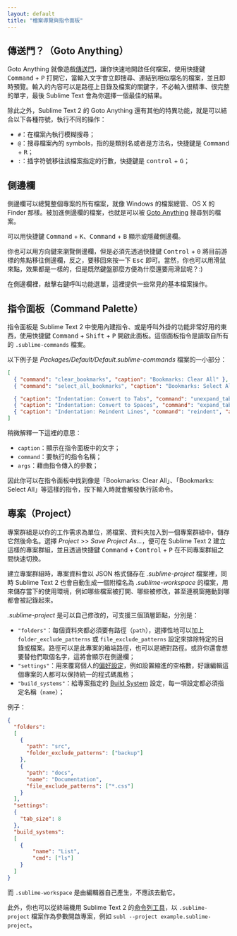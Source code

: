 ```yaml
---
layout: default
title: "檔案導覽與指令面板"
---
```

## <span id="goto-anything">傳送門？（Goto Anything）</span>

Goto Anything 就像遊戲[傳送門](http://www.youtube.com/watch?v=QjF_AAiTPxk)，讓你快速地開啟任何檔案，使用快捷鍵 <kbd>Command</kbd> + <kbd>P</kbd> 打開它，當輸入文字會立即搜尋、連結到相似檔名的檔案，並且即時預覽。輸入的內容可以是路徑上目錄及檔案的關鍵字，不必輸入很精準、很完整的單字，最後 Sublime Text 會為你選擇一個最佳的結果。

除此之外，Sublime Text 2 的 Goto Anything 還有其他的特異功能，就是可以結合以下各種符號，執行不同的操作：

* `#`：在檔案內執行模糊搜尋；
* `@`：搜尋檔案內的 symbols，指的是類別名或者是方法名，快捷鍵是 <kbd>Command</kbd> + <kbd>R</kbd>；
* `:`：插字符號移往該檔案指定的行數，快捷鍵是 <kbd>control</kbd> + <kbd>G</kbd>；

<!-- TODO: 製作一個 GIF 動畫圖 -->

## <span id="sidebar">側邊欄</span>

側邊欄可以總覽整個專案的所有檔案，就像 Windows 的檔案總管、OS X 的 Finder 那樣。被加進側邊欄的檔案，也就是可以被 [Goto Anything](/file-management-and-command-palette#goto-anything) 搜尋到的檔案。

可以用快捷鍵 <kbd>Command</kbd> + <kbd>K</kbd>、<kbd>Command</kbd> + <kbd>B</kbd> 顯示或隱藏側邊欄。

你也可以用方向鍵來瀏覽側邊欄，但是必須先透過快捷鍵 <kbd>Control</kbd> + <kbd>0</kbd> 將目前游標的焦點移往側邊欄，反之，要移回來按一下 <kbd>Esc</kbd> 即可。當然，你也可以用滑鼠來點，效果都是一樣的，但是既然鍵盤那麼方便為什麼還要用滑鼠呢？:)

在側邊欄裡，敲擊右鍵呼叫功能選單，這裡提供一些常見的基本檔案操作。

<!-- TODO: 加上 sidebar enhacements 外掛 -->

## <span id="command-palette">指令面板（Command Palette）</span>

指令面板是 Sublime Text 2 中使用內建指令、或是呼叫外掛的功能非常好用的東西，使用快捷鍵 <kbd>Command</kbd> + <kbd>Shift</kbd> + <kbd>P</kbd> 開啟此面板。這個面板指令是讀取自所有的 `.sublime-commands` 檔案。

以下例子是 _Packages/Default/Default.sublime-commands_ 檔案的一小部分：

``` json
[
  { "command": "clear_bookmarks", "caption": "Bookmarks: Clear All" },
  { "command": "select_all_bookmarks", "caption": "Bookmarks: Select All" },

  { "caption": "Indentation: Convert to Tabs", "command": "unexpand_tabs", "args": {"set_translate_tabs": true} },
  { "caption": "Indentation: Convert to Spaces", "command": "expand_tabs", "args": {"set_translate_tabs": true} },
  { "caption": "Indentation: Reindent Lines", "command": "reindent", "args": {"single_line": false} }
]
```

稍微解釋一下這裡的意思：

* `caption`：顯示在指令面板中的文字；
* `command`：要執行的指令名稱；
* `args`：藉由指令傳入的參數；

因此你可以在指令面板中找到像是「Bookmarks: Clear All」、「Bookmarks: Select All」等這樣的指令，按下輸入時就會觸發執行該命令。

## <span id="projects">專案（Project）</span>

專案群組是以你的工作需求為單位，將檔案、資料夾加入到一個專案群組中，儲存它然後命名。選擇 _Project_ >> _Save Project As..._，便可在 Sublime Text 2 建立這樣的專案群組，並且透過快捷鍵 <kbd>Command</kbd> + <kbd>Control</kbd> + <kbd>P</kbd> 在不同專案群組之間快速切換。

建立專案群組時，專案資料會以 JSON 格式儲存在 _.sublime-project_ 檔案裡，同時 Sublime Text 2 也會自動生成一個附檔名為 _.sublime-workspace_ 的檔案，用來儲存當下的使用環境，例如哪些檔案被打開、哪些被修改，甚至連視窗捲動到哪都會被記錄起來。

_.sublime-project_ 是可以自己修改的，可支援三個頂層節點，分別是：

* `"folders"`：每個資料夾都必須要有路徑（`path`），選擇性地可以加上 `folder_exclude_patterns` 或 `file_exclude_patterns` 設定來排除特定的目錄或檔案。路徑可以是此專案的箱端路徑，也可以是絕對路徑。或許你還會想要替他們取個名字，這將會顯示在側邊欄；
* `"settings"`：用來覆寫個人的[偏好設定](/customization#settings)，例如設置縮進的空格數，好讓編輯這個專案的人都可以保持統一的程式碼風格；
* `"build_systems"`：給專案指定的 [Build System](/others#build-system) 設定，每一項設定都必須指定名稱（`name`）；

例子：

``` json
{
  "folders":
  [
    {
      "path": "src",
      "folder_exclude_patterns": ["backup"]
    },
    {
      "path": "docs",
      "name": "Documentation",
      "file_exclude_patterns": ["*.css"]
    }
  ],
  "settings":
  {
    "tab_size": 8
  },
  "build_systems":
  [
    {
        "name": "List",
        "cmd": ["ls"]
    }
  ]
}
```

而 `.sublime-workspace` 是由編輯器自己產生，不應該去動它。

此外，你也可以從終端機用 Sublime Text 2 的[命令列工具](/others#command-line)，以 `.sublime-project` 檔案作為參數開啟專案，例如 `subl --project example.sublime-project`。
